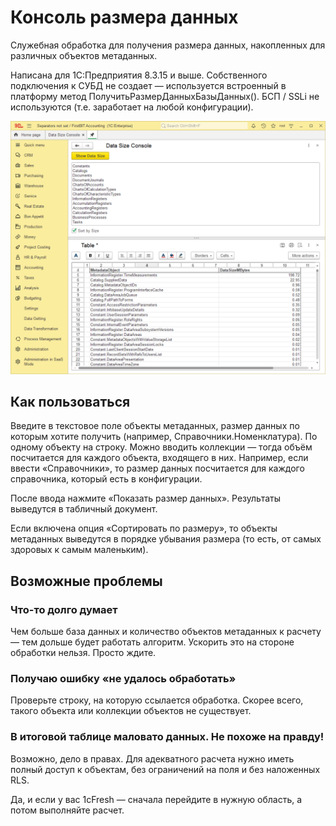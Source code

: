 # Консоль размера данных

Служебная обработка для получения размера данных, накопленных для различных объектов метаданных.

Написана для 1С:Предприятия 8.3.15 и выше. Собственного подключения к СУБД не создает — используется встроенный в платформу метод ПолучитьРазмерДанныхБазыДанных(). БСП / SSLi не используются (т.е. заработает на любой конфигурации).

![Data Size Console (FirstBIT ERP)](Images/DataSizeConsole.png "Data Size Console (FirstBIT ERP)")

## Как пользоваться

Введите в текстовое поле объекты метаданных, размер данных по которым хотите получить (например, Справочники.Номенклатура). По одному объекту на строку. Можно вводить коллекции — тогда объём посчитается для каждого объекта, входящего в них. Например, если ввести «Справочники», то размер данных посчитается для каждого справочника, который есть в конфигурации.

После ввода нажмите «Показать размер данных». Результаты выведутся в табличный документ.

Если включена опция «Сортировать по размеру», то объекты метаданных выведутся в порядке убывания размера (то есть, от самых здоровых к самым маленьким).

## Возможные проблемы

### Что-то долго думает

Чем больше база данных и количество объектов метаданных к расчету — тем дольше будет работать алгоритм. Ускорить это на стороне обработки нельзя. Просто ждите.

### Получаю ошибку «не удалось обработать»

Проверьте строку, на которую ссылается обработка. Скорее всего, такого объекта или коллекции объектов не существует.

### В итоговой таблице маловато данных. Не похоже на правду!

Возможно, дело в правах. Для адекватного расчета нужно иметь полный доступ к объектам, без ограничений на поля и без наложенных RLS.

Да, и если у вас 1cFresh — сначала перейдите в нужную область, а потом выполняйте расчет.